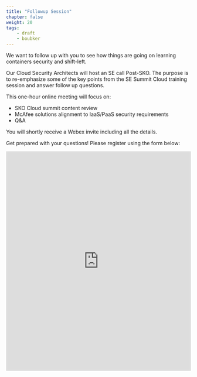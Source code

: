 ```yaml
---
title: "Followup Session"
chapter: false
weight: 20
tags:
    - draft
    - boubker
---
```



We want to follow up with you to see how things are going on learning containers security and shift-left.  

Our Cloud Security Architects will host an SE call Post-SKO. The purpose is to re-emphasize some of the key points from the SE Summit Cloud training session and answer follow up questions. 

This one-hour online meeting will focus on:

+ SKO Cloud summit content review
+ McAfee solutions alignment to IaaS/PaaS security requirements
+ Q&A
 
You will shortly receive a Webex invite including all the details.

Get prepared with your questions! Please register using the form below:

<iframe width="100%" height= "600px" src= "https://forms.office.com/Pages/ResponsePage.aspx?id=jONDSdRtjEKIbSSTK8LV3h0wuDnten5CtQJxb-9ybORUMkdCSzhWM1JPN0REU01OR1pVWUU0QVU0Wi4u&embed=true" frameborder= "0" marginwidth= "0" marginheight= "0" style= "border: none; max-width:100%; max-height:100vh" allowfullscreen webkitallowfullscreen mozallowfullscreen msallowfullscreen> </iframe>

